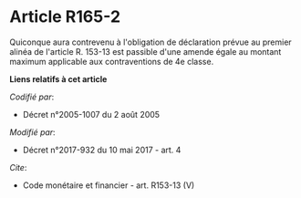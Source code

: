 # Article R165-2

Quiconque aura contrevenu à l'obligation de déclaration prévue au premier alinéa de l'article R. 153-13 est passible d'une
amende égale au montant maximum applicable aux contraventions de 4e classe.

**Liens relatifs à cet article**

_Codifié par_:

  - Décret n°2005-1007 du 2 août 2005

_Modifié par_:

  - Décret n°2017-932 du 10 mai 2017 - art. 4

_Cite_:

  - Code monétaire et financier - art. R153-13 (V)
